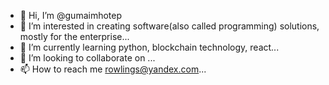 - 👋 Hi, I’m @gumaimhotep
- 👀 I’m interested in creating software(also called programming) solutions, mostly for the enterprise...
- 🌱 I’m currently learning python, blockchain technology, react...
- 💞️ I’m looking to collaborate on ...
- 📫 How to reach me rowlings@yandex.com...

<!---
gumaimhotep/gumaimhotep is a ✨ special ✨ repository because its `README.md` (this file) appears on your GitHub profile.
You can click the Preview link to take a look at your changes.
--->
